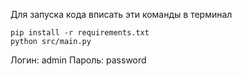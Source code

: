 Для запуска кода вписать эти команды в терминал
```
pip install -r requirements.txt
python src/main.py
```
Логин:
admin
Пароль:
password